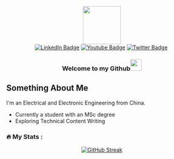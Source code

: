 <div align="center">
  <img src="https://media.giphy.com/media/M9gbBd9nbDrOTu1Mqx/giphy.gif" width="100"/>
  <div id="badges">
    <a href="your-linkedin-URL"><img src="https://img.shields.io/badge/LinkedIn-blue?style=flat&logo=linkedin&logoColor=white" alt="LinkedIn Badge"/></a>
    <a href="your-youtube-URL"><img src="https://img.shields.io/badge/YouTube-red?style=flat&logo=youtube&logoColor=white" alt="Youtube Badge"/></a>
    <a href="https://twitter.com/Antonio_Btian"><img src="https://img.shields.io/badge/Twitter-blueviolet?style=flat&logo=twitter&logoColor=white" alt="Twitter Badge"/></a>
    <img src="https://komarev.com/ghpvc/?username=antoniotian&style=flat&color=blue" alt=""/>
  </div>
  <h3>Welcome to my Github<img src="https://media.giphy.com/media/hvRJCLFzcasrR4ia7z/giphy.gif" width="30px"/></h3>
</div>

## Something About Me
I'm an Electrical and Electronic Engineering from China.
- Currently a student with an MSc degree
- Exploring Technical Content Writing

### :fire: My Stats :
<div align="center">
<a href="https://git.io/streak-stats"><img src="http://github-readme-streak-stats.herokuapp.com?user=Tony-Btian&theme=dark&background=000000" alt="GitHub Streak"/></a>
</div>
